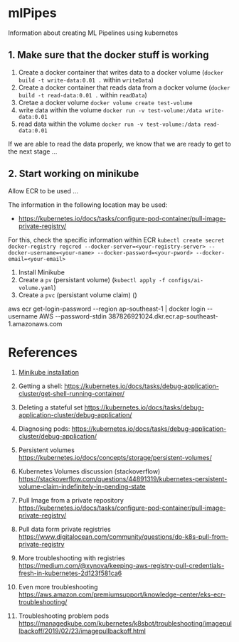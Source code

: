 # mlPipes

Information about creating ML Pipelines using kubernetes

## 1. Make sure that the docker stuff is working

1. Create a docker container that writes data to a docker volume (`docker build -t write-data:0.01 .` within `writeData`)
2. Create a docker container that reads data from a docker volume (`docker build -t read-data:0.01 .` within `readData`)
3. Cretae a docker volume `docker volume create test-volume`
4. write data within the volume `docker run -v test-volume:/data write-data:0.01`
5. read data within the volume `docker run -v test-volume:/data read-data:0.01`

If we are able to read the data properly, we know that we are ready to get to the next stage ...

## 2. Start working on minikube

Allow ECR to be used ...

The information in the following location may be used:
 - https://kubernetes.io/docs/tasks/configure-pod-container/pull-image-private-registry/


For this, check the specific information within ECR
`kubectl create secret docker-registry regcred --docker-server=<your-registry-server> --docker-username=<your-name> --docker-password=<your-pword> --docker-email=<your-email>`




1. Install Minikube
1. Create a `pv` (persistant volume) (`kubectl apply -f configs/ai-volume.yaml`)
2. Create a `pvc` (persistant volume claim) () 


aws ecr get-login-password --region ap-southeast-1 | docker login --username AWS --password-stdin 387826921024.dkr.ecr.ap-southeast-1.amazonaws.com

# References

1. [Minikube installation](https://www.notion.so/Minikube-423387aee1d247d8a136eaf1fb673678)


1. Getting a shell: 
    https://kubernetes.io/docs/tasks/debug-application-cluster/get-shell-running-container/
1. Deleting a stateful set
    https://kubernetes.io/docs/tasks/debug-application-cluster/debug-application/
2. Diagnosing pods:
    https://kubernetes.io/docs/tasks/debug-application-cluster/debug-application/
1. Persistent volumes
    https://kubernetes.io/docs/concepts/storage/persistent-volumes/
1. Kubernetes Volumes discussion (stackoverflow)
    https://stackoverflow.com/questions/44891319/kubernetes-persistent-volume-claim-indefinitely-in-pending-state
1. Pull Image from a private repository
    https://kubernetes.io/docs/tasks/configure-pod-container/pull-image-private-registry/
1. Pull data form private registries
    https://www.digitalocean.com/community/questions/do-k8s-pull-from-private-registry
1. More troubleshooting with registries
    https://medium.com/@xynova/keeping-aws-registry-pull-credentials-fresh-in-kubernetes-2d123f581ca6
1. Even more troubleshooting
    https://aws.amazon.com/premiumsupport/knowledge-center/eks-ecr-troubleshooting/
    
1. Troubleshooting problem pods
    https://managedkube.com/kubernetes/k8sbot/troubleshooting/imagepullbackoff/2019/02/23/imagepullbackoff.html
        


